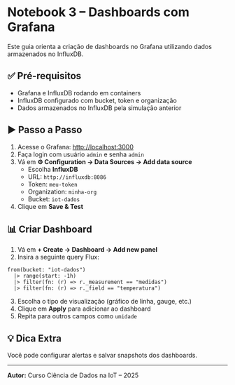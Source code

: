 # Notebook 3 – Dashboards com Grafana

Este guia orienta a criação de dashboards no Grafana utilizando dados armazenados no InfluxDB.

## ✅ Pré-requisitos

- Grafana e InfluxDB rodando em containers
- InfluxDB configurado com bucket, token e organização
- Dados armazenados no InfluxDB pela simulação anterior

## ▶️ Passo a Passo

1. Acesse o Grafana: [http://localhost:3000](http://localhost:3000)
2. Faça login com usuário `admin` e senha `admin`
3. Vá em **⚙️ Configuration → Data Sources → Add data source**
   - Escolha **InfluxDB**
   - URL: `http://influxdb:8086`
   - Token: `meu-token`
   - Organization: `minha-org`
   - Bucket: `iot-dados`
4. Clique em **Save & Test**

## 📊 Criar Dashboard

1. Vá em **+ Create → Dashboard → Add new panel**
2. Insira a seguinte query Flux:

```flux
from(bucket: "iot-dados")
  |> range(start: -1h)
  |> filter(fn: (r) => r._measurement == "medidas")
  |> filter(fn: (r) => r._field == "temperatura")
```

3. Escolha o tipo de visualização (gráfico de linha, gauge, etc.)
4. Clique em **Apply** para adicionar ao dashboard
5. Repita para outros campos como `umidade`

## 💡 Dica Extra

Você pode configurar alertas e salvar snapshots dos dashboards.

---

**Autor:** Curso Ciência de Dados na IoT – 2025